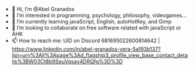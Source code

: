 - 👋 Hi, I’m @Abel Granados
- 👀 I’m interested in programming, psychology, philosophy, videogames...
- 🌱 I’m currently learning javaScript, English, autoHotKey, and Gimp
- 💞️ I’m looking to collaborate on free software related with javaScript or AHK
- 📫 How to reach me: UID on Discord 681695022600814642 | https://www.linkedin.com/in/abel-granados-vera-5a193b137?lipi=urn%3Ali%3Apage%3Ad_flagship3_profile_view_base_contact_details%3BW03Ct8b9SpuVqsay4DRQfg%3D%3D

<!---
thinkRand/thinkRand is a ✨ special ✨ repository because its `README.md` (this file) appears on your GitHub profile.
You can click the Preview link to take a look at your changes.
--->
